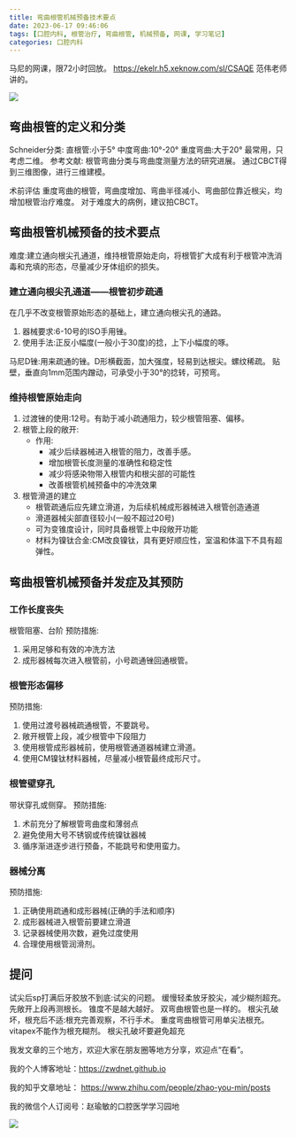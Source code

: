 ```yaml
---
title: 弯曲根管机械预备技术要点
date: 2023-06-17 09:46:06
tags: [口腔内科, 根管治疗, 弯曲根管, 机械预备, 网课, 学习笔记]
categories: 口腔内科
---
```

马尼的网课，限72小时回放。
https://ekelr.h5.xeknow.com/sl/CSAQE
范伟老师讲的。

![](https://zymblog-1258069789.cos.ap-chengdu.myqcloud.com/blog0390-curve/01.jpg)

## 弯曲根管的定义和分类
Schneider分类:
直根管:小于5°
中度弯曲:10°-20°
重度弯曲:大于20°
最常用，只考虑二维。
参考文献:
根管弯曲分类与弯曲度测量方法的研究进展。
通过CBCT得到三维图像，进行三维建模。

术前评估
重度弯曲的根管，弯曲度增加、弯曲半径减小、弯曲部位靠近根尖，均增加根管治疗难度。
对于难度大的病例，建议拍CBCT。

## 弯曲根管机械预备的技术要点
难度:建立通向根尖孔通道，维持根管原始走向，将根管扩大成有利于根管冲洗消毒和充填的形态，尽量减少牙体组织的损失。
### 建立通向根尖孔通道——根管初步疏通
在几乎不改变根管原始形态的基础上，建立通向根尖孔的通路。
1. 器械要求:6-10号的ISO手用锉。
2. 使用手法:正反小幅度(一般小于30度)的捻，上下小幅度的啄。

马尼D锉:用来疏通的锉。D形横截面，加大强度，轻易到达根尖。螺纹稀疏。
贴壁，垂直向1mm范围内蹭动，可承受小于30°的捻转，可预弯。

### 维持根管原始走向
1. 过渡锉的使用:12号。有助于减小疏通阻力，较少根管阻塞、偏移。
2. 根管上段的敞开:
    - 作用:
        - 减少后续器械进入根管的阻力，改善手感。
        - 增加根管长度测量的准确性和稳定性
        - 减少将感染物带入根管内和根尖部的可能性
        - 改善根管机械预备中的冲洗效果
3. 根管滑道的建立
    - 根管疏通后应先建立滑道，为后续机械成形器械进入根管创造通道
    - 滑道器械尖部直径较小(一般不超过20号)
    - 可为变锥度设计，同时具备根管上中段敞开功能
    - 材料为镍钛合金:CM改良镍钛，具有更好顺应性，室温和体温下不具有超弹性。

## 弯曲根管机械预备并发症及其预防
### 工作长度丧失
根管阻塞、台阶
预防措施:
1. 采用足够和有效的冲洗方法
2. 成形器械每次进入根管前，小号疏通锉回通根管。
### 根管形态偏移
预防措施:
1. 使用过渡号器械疏通根管，不要跳号。
2. 敞开根管上段，减少根管中下段阻力
3. 使用根管成形器械前，使用根管通道器械建立滑道。
4. 使用CM镍钛材料器械，尽量减小根管最终成形尺寸。
### 根管壁穿孔
带状穿孔或侧穿。
预防措施:
1. 术前充分了解根管弯曲度和薄弱点
2. 避免使用大号不锈钢或传统镍钛器械
3. 循序渐进逐步进行预备，不能跳号和使用蛮力。
### 器械分离
预防措施:
1. 正确使用疏通和成形器械(正确的手法和顺序)
2. 成形器械进入根管前要建立滑道
3. 记录器械使用次数，避免过度使用
4. 合理使用根管润滑剂。

## 提问
试尖后sp打满后牙胶放不到底:试尖的问题。
缓慢轻柔放牙胶尖，减少糊剂超充。
先敞开上段再测根长。
锥度不是越大越好。
双弯曲根管也是一样的。
根尖孔破坏，根充后不适:根充完善观察，不行手术。
重度弯曲根管可用单尖法根充。
vitapex不能作为根充糊剂。
根尖孔破坏要避免超充




我发文章的三个地方，欢迎大家在朋友圈等地方分享，欢迎点“在看”。

我的个人博客地址：https://zwdnet.github.io

我的知乎文章地址： https://www.zhihu.com/people/zhao-you-min/posts

我的微信个人订阅号：赵瑜敏的口腔医学学习园地

![](https://zymblog-1258069789.cos.ap-chengdu.myqcloud.com/other/wx.jpg)


